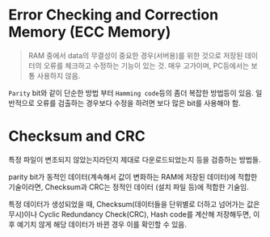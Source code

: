 # Error Checking and Correction Memory (ECC Memory)

> RAM 중에서 data의 무결성이 중요한 경우(서버용)를 위한 것으로 저장된 데이터의 오류를 체크하고 수정하는 기능이 있는 것.
> 매우 고가이며, PC등에서는 보통 사용하지 않음.

`Parity` bit와 같이 단순한 방법 부터 `Hamming code`등의 좀더 복잡한 방법등이 있음.
일반적으로 오류를 검출하는 경우보다 수정을 하려면 보다 많은 bit를 사용해야 함.


# Checksum and CRC

특정 파일이 변조되지 않았는지라던지 제대로 다운로드되었는지 등을 검증하는 방법들.

parity bit가 동적인 데이터(계속해서 값이 변화하는 RAM에 저장된 데이터)에 적합한 기술이라면, Checksum과 CRC는 정적인 데이터 (설치 파일 등)에 적합한 기술임.

특정 데이터가 생성되었을 때, Checksum(데이터들을 단위별로 더하고 넘어가는 값은 무시)이나 Cyclic Redundancy Check(CRC), Hash code를 계산해 저장해두면, 이후 예기치 않게 해당 데이터가 바뀐 경우 이를 확인할 수 있음.
